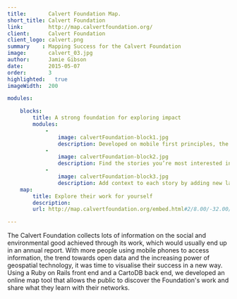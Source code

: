 ```yaml
---
title:       Calvert Foundation Map.
short_title: Calvert Foundation
link:        http://map.calvertfoundation.org/
client:      Calvert Foundation
client_logo: calvert.png
summary    : Mapping Success for the Calvert Foundation
image:       calvert_03.jpg
author:      Jamie Gibson
date:        2015-05-07
order:       3
highlighted:   true
imageWidth:  200

modules:

    blocks:
        title: A strong foundation for exploring impact
        modules:
            -
                image: calvertFoundation-block1.jpg
                description: Developed on mobile first principles, the website responds to the size of the screen to ensure clear display for all. 
            -
                image: calvertFoundation-block2.jpg
                description: Find the stories you’re most interested in using the filters, or explore the map to see the variety of work they do.
            -
                image: calvertFoundation-block3.jpg
                description: Add context to each story by adding new layers, like % GDP from agriculture or median household income. 
    map:
        title: Explore their work for yourself
        description: 
        url: http://map.calvertfoundation.org/embed.html#2/8.00/-32.00/nokia-day/stories

---
```

The Calvert Foundation collects lots of information on the social and environmental good achieved through its work, which would usually end up in an annual report. With more people using mobile phones to access information, the trend towards open data and the increasing power of geospatial technology, it was time to visualise their success in a new way. Using a Ruby on Rails front end and a CartoDB back end, we developed an online map tool that allows the public to discover the Foundation's work and share what they learn with their networks. 
